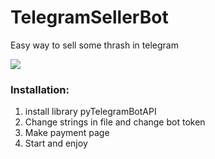 # TelegramSellerBot
Easy way to sell some thrash in telegram


<img src="https://i.imgur.com/c2TjAqg.gif"/>



<h3>Installation:</h3>

1. install library pyTelegramBotAPI
2. Change strings in file and change bot token
3. Make payment page
4. Start and enjoy

